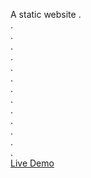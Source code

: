 A static website
.</br>
.</br>
.</br>
.</br>
.</br>
.</br>
.</br>
.</br>
.</br>
.</br>
.</br>
.</br>
.</br>
.</br>
[Live Demo](https://VinuXD.github.io)
